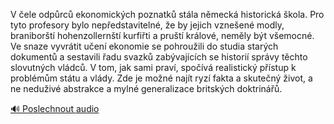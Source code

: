 
V čele odpůrců ekonomických poznatků stála německá historická škola. Pro tyto profesory bylo nepředstavitelné, že by jejich vznešené modly, braniborští hohenzollernští kurfiřti a pruští králové, neměly být všemocné. Ve snaze vyvrátit učení ekonomie se pohroužili do studia starých dokumentů a sestavili řadu svazků zabývajících se historií správy těchto slovutných vládců. V tom, jak sami praví, spočívá realistický přístup k problémům státu a vlády. Zde je možné najít ryzí fakta a skutečný život, a ne neduživé abstrakce a mylné generalizace britských doktrinářů.

[🔊 Poslechnout audio](/data/7-paragraphs/audio/chapter_151/para_006-V-ele-odprc-ekonomickch-poznatk-stla-nmeck.mp3)
